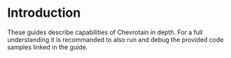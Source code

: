 # Introduction

These guides describe capabilities of Chevrotain in depth.
For a full understanding it is recommanded to also
run and debug the provided code samples linked in the guide.
